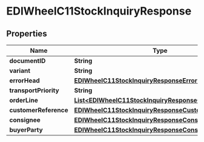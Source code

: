 

# EDIWheelC11StockInquiryResponse


## Properties

| Name | Type | Description | Notes |
|------------ | ------------- | ------------- | -------------|
|**documentID** | **String** |  |  [optional] |
|**variant** | **String** |  |  [optional] |
|**errorHead** | [**EDIWheelC11StockInquiryResponseErrorHead**](EDIWheelC11StockInquiryResponseErrorHead.md) |  |  [optional] |
|**transportPriority** | **String** |  |  [optional] |
|**orderLine** | [**List&lt;EDIWheelC11StockInquiryResponseOrderLineInner&gt;**](EDIWheelC11StockInquiryResponseOrderLineInner.md) |  |  [optional] |
|**customerReference** | [**EDIWheelC11StockInquiryResponseCustomerReference**](EDIWheelC11StockInquiryResponseCustomerReference.md) |  |  [optional] |
|**consignee** | [**EDIWheelC11StockInquiryResponseConsignee**](EDIWheelC11StockInquiryResponseConsignee.md) |  |  [optional] |
|**buyerParty** | [**EDIWheelC11StockInquiryResponseConsignee**](EDIWheelC11StockInquiryResponseConsignee.md) |  |  [optional] |



